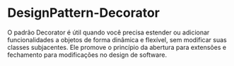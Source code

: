 # DesignPattern-Decorator

O padrão Decorator é útil quando você precisa estender ou adicionar funcionalidades a objetos de forma dinâmica e flexível, sem modificar suas classes subjacentes. Ele promove o princípio da abertura para extensões e fechamento para modificações no design de software.
